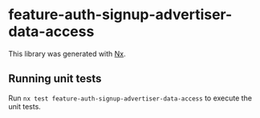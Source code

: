 # feature-auth-signup-advertiser-data-access

This library was generated with [Nx](https://nx.dev).

## Running unit tests

Run `nx test feature-auth-signup-advertiser-data-access` to execute the unit tests.
